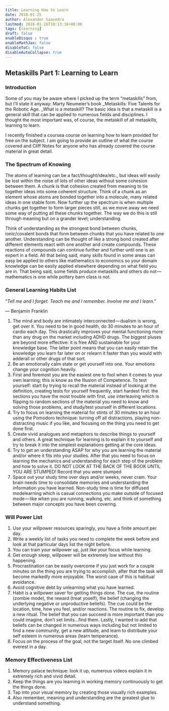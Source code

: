 ```yaml
---
title: Learning How to Learn
date: 2018-01-25
author: Alexander Saavedra
lastmod: 2018-01-26T10:13:38+08:00
tags: [learning]
draft: false
enableDisqus : true
enableMathJax: false
disableToC: false
disableAutoCollapse: true
---
```


## Metaskills Part 1: Learning to Learn

### Introduction

Some of you may be aware where I picked up the term “metaskills” from, but I’ll state it anyway: Marty Neumeier’s book _Metaskills: Five Talents for the Robotic Age. _What is a metaskill? The basic idea is that a metaskill is a general skill that can be applied to numerous fields and disciplines. I thought the most important was, of course, the metaskill of all metaskills, learning to learn.

I recently finished a coursea course on learning how to learn provided for free on the subject. I am going to provide an outline of what the course covered and Cliff Notes for anyone who has already covered the course material in great detail.

### The Spectrum of Knowing

The atoms of learning can be a fact/thought/idea/etc., but ideas will easily be lost within the noise of lots of other ideas without some cohesion between them. A chunk is that cohesion created from meaning to tie together ideas into some coherent structure. Think of a chunk as an element whose atoms are bonded together into a molecule, many related ideas in one stable form. Now further up the spectrum is when multiple chunks get together to form larger pieces still, as we move away we need some way of putting all these chunks together. The way we do this is still through meaning but on a grander level; understanding.

Think of understanding as the strongest bond between chunks, ionic/covalent bonds that form between chunks that you have related to one another. Understanding can be thought of like a strong bond created after different elements react with one another and create compounds. These reactions of compounds can continue further and further until one is an expert in a field. All that being said, many skills found in some areas can easy be applied to others like mathematics to economics so your domain knowledge can be easily applied elsewhere depending on what field you are in. That being said, some fields produce metaskills and others do not — mathematics is one while pottery barn class is not.

### General Learning Habits List

“_Tell me and I forget. Teach me and I remember. Involve me and I learn_.”

— Benjamin Franklin

1. The mind and body are intimately interconnected — dualism is wrong, get over it. You need to be in good health, do 30 minutes to an hour of cardio each day. This drastically improves your mental functioning more than any drug on the market including ADHD drugs. The biggest pluses are beyond more effective: it is free AND sustainable for your knowledge base. The latter point means that you can easily retain the knowledge you learn far later on or relearn it faster than you would with adderall or other drugs of that sort.
2. Be an emotionally calm state or get yourself into one. Your emotions change your cognition heavily.
3. First and foremost you are the easiest one to fool when it comes to your own learning; this is know as the Illusion of Competence. To test yourself: start by trying to recall the material instead of looking at the definition, creating tests for yourself frequently, start hardest first: the sections you have the most trouble with first, use interleaving which is flipping to random sections of the material you need to know and solving those problems, and study/test yourself in different locations.
4. Try to focus on learning the material for stints of 30 minutes to an hour using the Pomodoro technique: turning off all distractions, playing non-distracting music if you like, and focusing on the thing you need to get done first.
5. Create vivid analogues and metaphors to describe things to yourself and others. A great technique for learning is to explain it to yourself and try to break it into the simplest explanations getting at the core ideas.
6. Try to get an understanding ASAP for why you are learning the material and/or where it fits into your studies. After that you need to focus on learning the mechanics and understanding for each step of the problem and how to solve it. DO NOT LOOK AT THE BACK OF THE BOOK UNTIL YOU ARE STUMPED! Record that you were stumped
7. Space out your study time over days and/or weeks, never cram. Your brain needs time to consolidate memories and understanding the information you have learned. Non-study time is time for diffused modelearning which is casual connections you make outside of focused mode — like when you are running, walking, etc. and think of something between major concepts you have been covering.

### Will Power List

1. Use your willpower resources sparingly, you have a finite amount per day.
2. Write a weekly list of tasks you need to complete the week before and look at that particular days list the night before.
3. You can train your willpower up, just like your focus while learning.
4. Get enough sleep, willpower will be extremely low without this happening.
5. Procrastination can be easily overcome if you just work for a couple minutes on the thing you are trying to accomplish, after that the task will become markedly more enjoyable. The worst case of this is habitual avoidance.
6. Avoid cognitive debt by unlearning what you have learned.
7. Habit is a willpower saver for getting things done. The cue, the routine (zombie mode), the reward (treat yoself), the belief (changing the underlying negative or unproductive beliefs). The cue could be the location, time, how you feel, and/or reactions. The routine to fix, develop a new ritual. The belief that you can succeed is more important than you could imagine, don’t set limits…find them. Lastly, I wanted to add that beliefs can be changed in numerous ways including but not limited to find a new community, get a new attitude, and learn to distribute your self esteem in numerous areas (learn temperance).
8. Focus on the process of the goal, not the target itself. No one climbed everest in a day.

### Memory Effectiveness List

1. Memory palace technique: look it up, numerous videos explain it in extremely rich and vivid detail.
2. Keep the things are you learning in working memory continuously to get the things done.
3. Tap into your visual memory by creating those visually rich examples.
4. Also remember, meaning and understanding are the greatest glue to understand something.
